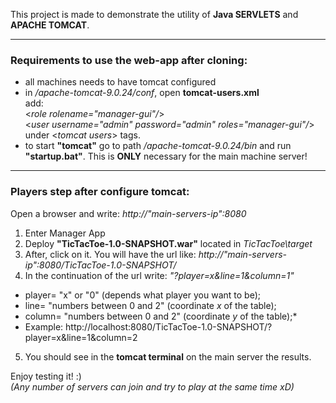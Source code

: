This project is made to demonstrate the utility of **Java SERVLETS** and **APACHE TOMCAT**.  

---
### Requirements to use the web-app after cloning:  

* all machines needs to have tomcat configured  
* in */apache-tomcat-9.0.24/conf*, open **tomcat-users.xml**    
add:  
  <*role rolename="manager-gui"/*>  
  <*user username="admin" password="admin" roles="manager-gui"/*>  
under  <*tomcat users*>  tags.  
* to start **"tomcat"** go to path */apache-tomcat-9.0.24/bin* and run **"startup.bat"**. This is **ONLY** necessary for the main machine server!  

---
### Players step after configure tomcat:  

Open a browser and write: *http://"main-servers-ip":8080*  
1. Enter Manager App  
2. Deploy **"TicTacToe-1.0-SNAPSHOT.war"** located in *TicTacToe\target*  
3. After, click on it. You will have the url like: *http://"main-servers-ip":8080/TicTacToe-1.0-SNAPSHOT/*  
4. In the continuation of the url write: *"?player=x&line=1&column=1"*
 * player= "x" or "0" (depends what player you want to be);  
 * line= "numbers between 0 and 2" (coordinate *x* of the table);  
 * column= "numbers between 0 and 2" (coordinate *y* of the table);*
 * Example: http://localhost:8080/TicTacToe-1.0-SNAPSHOT/?player=x&line=1&column=2
5. You should see in the **tomcat terminal** on the main server the results.  

Enjoy testing it! :)  
*(Any number of servers can join and try to play at the same time xD)*
